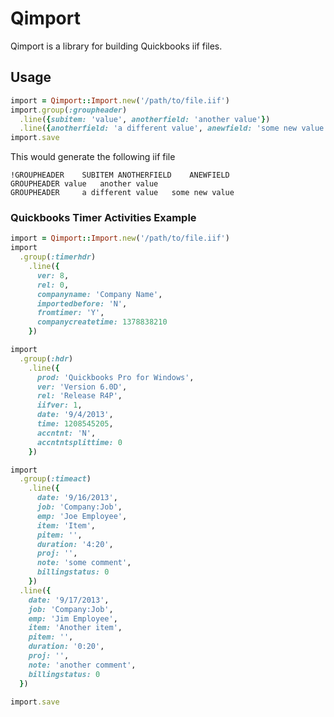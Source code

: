 # Qimport

Qimport is a library for building Quickbooks iif files.

## Usage

```ruby
import = Qimport::Import.new('/path/to/file.iif')
import.group(:groupheader)
  .line({subitem: 'value', anotherfield: 'another value'})
  .line({anotherfield: 'a different value', anewfield: 'some new value'})
import.save
```

This would generate the following iif file

    !GROUPHEADER	SUBITEM	ANOTHERFIELD	ANEWFIELD
    GROUPHEADER	value	another value	
    GROUPHEADER		a different value	some new value

### Quickbooks Timer Activities Example

```ruby
import = Qimport::Import.new('/path/to/file.iif')
import
  .group(:timerhdr)
    .line({
      ver: 8,
      rel: 0,
      companyname: 'Company Name',
      importedbefore: 'N',
      fromtimer: 'Y',
      companycreatetime: 1378838210
    })

import
  .group(:hdr)
    .line({
      prod: 'Quickbooks Pro for Windows',
      ver: 'Version 6.0D',
      rel: 'Release R4P',
      iifver: 1,
      date: '9/4/2013',
      time: 1208545205,
      accntnt: 'N',
      accntntsplittime: 0
    })

import
  .group(:timeact)
    .line({
      date: '9/16/2013',
      job: 'Company:Job',
      emp: 'Joe Employee',
      item: 'Item',
      pitem: '',
      duration: '4:20',
      proj: '',
      note: 'some comment',
      billingstatus: 0
    })
  .line({
    date: '9/17/2013',
    job: 'Company:Job',
    emp: 'Jim Employee',
    item: 'Another item',
    pitem: '',
    duration: '0:20',
    proj: '',
    note: 'another comment',
    billingstatus: 0
  })

import.save
```
